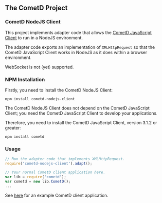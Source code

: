 ## The CometD Project

### CometD NodeJS Client

This project implements adapter code that allows the [CometD JavaScript Client](https://github.com/cometd/cometd-javascript) to run in a NodeJS environment.

The adapter code exports an implementation of `XMLHttpRequest` so that the CometD JavaScript Client works in NodeJS as it does within a browser environment.

WebSocket is not (yet) supported.

### NPM Installation

Firstly, you need to install the CometD NodeJS Client:

```
npm install cometd-nodejs-client
```

The CometD NodeJS Client does not depend on the CometD JavaScript Client; you need the CometD JavaScript Client to develop your applications.

Therefore, you need to install the CometD JavaScript Client, version 3.1.2 or greater:

```
npm install cometd
```

### Usage

```javascript
// Run the adapter code that implements XMLHttpRequest.
require('cometd-nodejs-client').adapt();

// Your normal CometD client application here.
var lib = require('cometd');
var cometd = new lib.CometD();
...
```

See [here](https://github.com/cometd/cometd-javascript/blob/master/README.md) for an example CometD client application.
